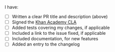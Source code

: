 <!--
Thanks for your contribution! Check out the
[contributing docs](https://github.com/apiplustech/genqlient/blob/main/docs/CONTRIBUTING.md)
for more on contributing to genqlient.
-->



I have:
- [ ] Written a clear PR title and description (above)
- [ ] Signed the [Khan Academy CLA](https://www.khanacademy.org/r/cla)
- [ ] Added tests covering my changes, if applicable
- [ ] Included a link to the issue fixed, if applicable
- [ ] Included documentation, for new features
- [ ] Added an entry to the changelog
